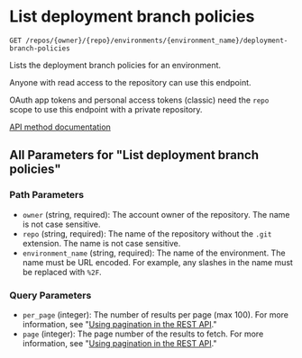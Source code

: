 # List deployment branch policies

`GET /repos/{owner}/{repo}/environments/{environment_name}/deployment-branch-policies`

Lists the deployment branch policies for an environment.

Anyone with read access to the repository can use this endpoint.

OAuth app tokens and personal access tokens (classic) need the `repo` scope to use this endpoint with a private repository.

[API method documentation](https://docs.github.com/rest/deployments/branch-policies#list-deployment-branch-policies)

## All Parameters for "List deployment branch policies"

### Path Parameters

- `owner` (string, required): The account owner of the repository. The name is not case sensitive.
- `repo` (string, required): The name of the repository without the `.git` extension. The name is not case sensitive.
- `environment_name` (string, required): The name of the environment. The name must be URL encoded. For example, any slashes in the name must be replaced with `%2F`.
### Query Parameters

- `per_page` (integer): The number of results per page (max 100). For more information, see "[Using pagination in the REST API](https://docs.github.com/rest/using-the-rest-api/using-pagination-in-the-rest-api)."
- `page` (integer): The page number of the results to fetch. For more information, see "[Using pagination in the REST API](https://docs.github.com/rest/using-the-rest-api/using-pagination-in-the-rest-api)."